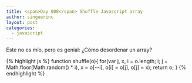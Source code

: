 ```yaml
---
title: <span>Day 008</span> Shuffle Javascript array
author: singuerinc
layout: post
categories:
  - javascript
---
```

Este no es m&iacute;o, pero es genial: &iquest;C&oacute;mo desordenar un array?

{% highlight js %}
function shuffle(o){
  for(var j, x, i = o.length; i; j = Math.floor(Math.random() * i), x = o[--i], o[i] = o[j], o[j] = x);
  return o;
}
{% endhighlight %}